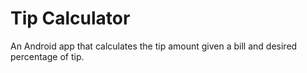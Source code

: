 # Tip Calculator
An Android app that calculates the tip amount given a bill and desired percentage of tip.
